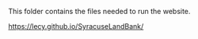This folder contains the files needed to run the website.

https://lecy.github.io/SyracuseLandBank/

